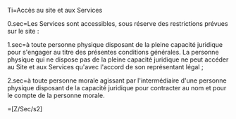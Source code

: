Ti=Accès au site et aux Services

0.sec=Les Services sont accessibles, sous réserve des restrictions prévues sur le site :

1.sec=à toute personne physique disposant de la pleine capacité juridique pour s'engager au titre des présentes conditions générales. La personne physique qui ne dispose pas de la pleine capacité juridique ne peut accéder au Site et aux Services qu'avec l'accord de son représentant légal ;

2.sec=à toute personne morale agissant par l'intermédiaire d'une personne physique disposant de la capacité juridique pour contracter au nom et pour le compte de la personne morale.

=[Z/Sec/s2]